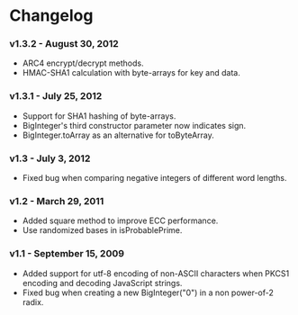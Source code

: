 # Changelog

### v1.3.2 - August 30, 2012
- ARC4 encrypt/decrypt methods.
- HMAC-SHA1 calculation with byte-arrays for key and data.

### v1.3.1 - July 25, 2012
- Support for SHA1 hashing of byte-arrays.
- BigInteger's third constructor parameter now indicates sign.
- BigInteger.toArray as an alternative for toByteArray.

### v1.3 - July 3, 2012
- Fixed bug when comparing negative integers of different word lengths.

### v1.2 - March 29, 2011
- Added square method to improve ECC performance.
- Use randomized bases in isProbablePrime.

### v1.1 - September 15, 2009
- Added support for utf-8 encoding of non-ASCII characters when PKCS1 encoding and decoding JavaScript strings.
- Fixed bug when creating a new BigInteger("0") in a non power-of-2 radix.
